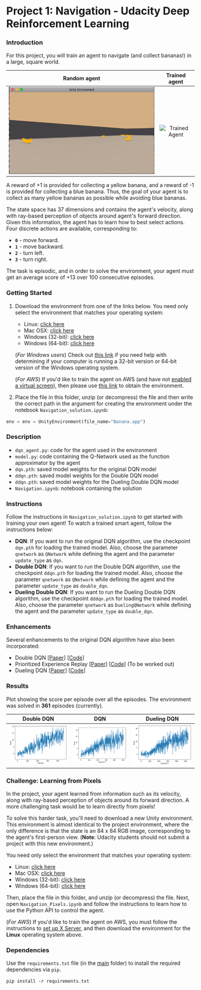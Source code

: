 [//]: # (Image References)

[video_random]: https://github.com/vivekthota16/Project-Navigation-Udacity-Deep-Reinforcement-Learning/blob/master/Training-Results/random_agent.gif "Random Agent"

[video_trained]: https://github.com/vivekthota16/Project-Navigation-Udacity-Deep-Reinforcement-Learning/blob/master/Training-Results/trained_agent.gif "Trained Agent"

# Project 1: Navigation - Udacity Deep Reinforcement Learning

### Introduction

For this project, you will train an agent to navigate (and collect bananas!) in a large, square world.  



| Random agent             |  Trained agent |
:-------------------------:|:-------------------------:
![Random Agent][video_random]  |  ![Trained Agent][video_trained]

A reward of +1 is provided for collecting a yellow banana, and a reward of -1 is provided for collecting a blue banana.  Thus, the goal of your agent is to collect as many yellow bananas as possible while avoiding blue bananas.  

The state space has 37 dimensions and contains the agent's velocity, along with ray-based perception of objects around agent's forward direction.  Given this information, the agent has to learn how to best select actions.  Four discrete actions are available, corresponding to:
- **`0`** - move forward.
- **`1`** - move backward.
- **`2`** - turn left.
- **`3`** - turn right.

The task is episodic, and in order to solve the environment, your agent must get an average score of +13 over 100 consecutive episodes.

### Getting Started

1. Download the environment from one of the links below.  You need only select the environment that matches your operating system:
    - Linux: [click here](https://s3-us-west-1.amazonaws.com/udacity-drlnd/P1/Banana/Banana_Linux.zip)
    - Mac OSX: [click here](https://s3-us-west-1.amazonaws.com/udacity-drlnd/P1/Banana/Banana.app.zip)
    - Windows (32-bit): [click here](https://s3-us-west-1.amazonaws.com/udacity-drlnd/P1/Banana/Banana_Windows_x86.zip)
    - Windows (64-bit): [click here](https://s3-us-west-1.amazonaws.com/udacity-drlnd/P1/Banana/Banana_Windows_x86_64.zip)
    
    (_For Windows users_) Check out [this link](https://support.microsoft.com/en-us/help/827218/how-to-determine-whether-a-computer-is-running-a-32-bit-version-or-64) if you need help with determining if your computer is running a 32-bit version or 64-bit version of the Windows operating system.

    (_For AWS_) If you'd like to train the agent on AWS (and have not [enabled a virtual screen](https://github.com/Unity-Technologies/ml-agents/blob/master/docs/Training-on-Amazon-Web-Service.md)), then please use [this link](https://s3-us-west-1.amazonaws.com/udacity-drlnd/P1/Banana/Banana_Linux_NoVis.zip) to obtain the environment.

2. Place the file in this folder, unzip (or decompress) the file and then write the correct path in the argument for creating the environment under the notebook `Navigation_solution.ipynb`:

```python
env = env = UnityEnvironment(file_name="Banana.app")

```

### Description

- `dqn_agent.py`: code for the agent used in the environment
- `model.py`: code containing the Q-Network used as the function approximator by the agent
- `dqn.pth`: saved model weights for the original DQN model
- `ddqn.pth`: saved model weights for the Double DQN model
- `ddqn.pth`: saved model weights for the Dueling Double DQN model
- `Navigation.ipynb`: notebook containing the solution

### Instructions

Follow the instructions in `Navigation_solution.ipynb` to get started with training your own agent! 
To watch a trained smart agent, follow the instructions below:

- **DQN**: If you want to run the original DQN algorithm, use the checkpoint `dqn.pth` for loading the trained model. Also, choose the parameter `qnetwork` as `QNetwork` while defining the agent and the parameter `update_type` as `dqn`.
- **Double DQN**: If you want to run the Double DQN algorithm, use the checkpoint `ddqn.pth` for loading the trained model. Also, choose the parameter `qnetwork` as `QNetwork` while defining the agent and the parameter `update_type` as `double_dqn`.
- **Dueling Double DQN**: If you want to run the Dueling Double DQN algorithm, use the checkpoint `dddqn.pth` for loading the trained model. Also, choose the parameter `qnetwork` as `DuelingQNetwork` while defining the agent and the parameter `update_type` as `double_dqn`.

### Enhancements

Several enhancements to the original DQN algorithm have also been incorporated:

- Double DQN [[Paper](https://arxiv.org/abs/1509.06461)] [[Code](https://github.com/dalmia/udacity-deep-reinforcement-learning/blob/master/2%20-%20Value-based%20methods/Project-Navigation/dqn_agent.py#L94)]
- Prioritized Experience Replay [[Paper](https://arxiv.org/abs/1511.05952)] [[Code]()] (To be worked out)
- Dueling DQN [[Paper](https://arxiv.org/abs/1511.06581)] [[Code](https://github.com/dalmia/udacity-deep-reinforcement-learning/blob/master/2%20-%20Value-based%20methods/Project-Navigation/model.py)]

### Results

Plot showing the score per episode over all the episodes. The environment was solved in **361** episodes (currently).

| Double DQN | DQN | Dueling DQN |
:-------------------------:|:-------------------------:|:-------------------------:
![double-dqn-scores](https://github.com/vivekthota16/Project-Navigation-Udacity-Deep-Reinforcement-Learning/blob/master/Training-Results/ddqn_new_scores.png) |  ![dqn-scores](https://github.com/vivekthota16/Project-Navigation-Udacity-Deep-Reinforcement-Learning/blob/master/Training-Results/dqn_new_scores.png) | ![dueling-double-dqn-scores](https://github.com/vivekthota16/Project-Navigation-Udacity-Deep-Reinforcement-Learning/blob/master/Training-Results/dddqn_new_scores.png) 


### Challenge: Learning from Pixels

In the project, your agent learned from information such as its velocity, along with ray-based perception of objects around its forward direction.  A more challenging task would be to learn directly from pixels!

To solve this harder task, you'll need to download a new Unity environment.  This environment is almost identical to the project environment, where the only difference is that the state is an 84 x 84 RGB image, corresponding to the agent's first-person view.  (**Note**: Udacity students should not submit a project with this new environment.)

You need only select the environment that matches your operating system:
- Linux: [click here](https://s3-us-west-1.amazonaws.com/udacity-drlnd/P1/Banana/VisualBanana_Linux.zip)
- Mac OSX: [click here](https://s3-us-west-1.amazonaws.com/udacity-drlnd/P1/Banana/VisualBanana.app.zip)
- Windows (32-bit): [click here](https://s3-us-west-1.amazonaws.com/udacity-drlnd/P1/Banana/VisualBanana_Windows_x86.zip)
- Windows (64-bit): [click here](https://s3-us-west-1.amazonaws.com/udacity-drlnd/P1/Banana/VisualBanana_Windows_x86_64.zip)

Then, place the file in this folder, and unzip (or decompress) the file.  Next, open `Navigation_Pixels.ipynb` and follow the instructions to learn how to use the Python API to control the agent.

(_For AWS_) If you'd like to train the agent on AWS, you must follow the instructions to [set up X Server](https://github.com/Unity-Technologies/ml-agents/blob/master/docs/Training-on-Amazon-Web-Service.md), and then download the environment for the **Linux** operating system above.

### Dependencies

Use the `requirements.txt` file (in the [main](https://github.com/vivekthota16/Project-Navigation-Udacity-Deep-Reinforcement-Learning) folder) to install the required dependencies via `pip`.

```
pip install -r requirements.txt

```
